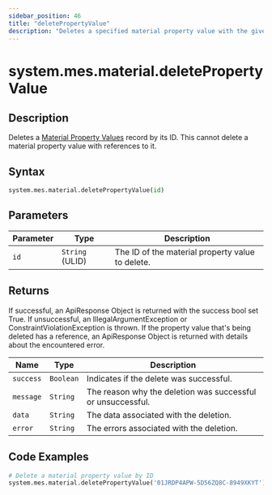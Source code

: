 ```yaml
---
sidebar_position: 46
title: "deletePropertyValue"
description: "Deletes a specified material property value with the given ID."
---
```


# system.mes.material.deletePropertyValue

## Description

Deletes a [Material Property Values](../../data-model/material-model/material-property-value) record by its ID.
This cannot delete a material property value with references to it.

## Syntax

```python
system.mes.material.deletePropertyValue(id)
```

## Parameters

| Parameter | Type            | Description                                      |
| --------- | --------------- | ------------------------------------------------ |
| `id`      | `String` (ULID) | The ID of the material property value to delete. |

## Returns

If successful, an ApiResponse Object is returned with the success bool set True. If unsuccessful, an IllegalArgumentException or ConstraintViolationException is thrown.
If the property value that's being deleted has a reference, an ApiResponse Object is returned with details about the encountered error.

| Name      | Type      | Description                                                 |
| --------- | --------- | ----------------------------------------------------------- |
| `success` | `Boolean` | Indicates if the delete was successful.                     |
| `message` | `String`  | The reason why the deletion was successful or unsuccessful. |
| `data`    | `String`  | The data associated with the deletion.                      |
| `error`   | `String`  | The errors associated with the deletion.                    |

## Code Examples

```python
# Delete a material property value by ID
system.mes.material.deletePropertyValue('01JRDP4APW-5D56ZQ8C-8949XKYT')
```
